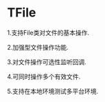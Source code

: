 # TFile
<p>
  1.支持File类对文件的基本操作.
</p>
<p>
  2.加强型文件操作功能.
</p>
<p>
  3.对文件操作可选性监听回调.
</p>
<p>
  4.可同时操作多个有效文件.
</p>
<p>
  5.支持在本地环境测试多平台环境.
</p>

